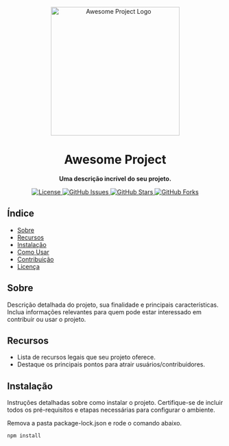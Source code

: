 <p align="center">
  <img src="./logo.png" alt="Awesome Project Logo" width="300">
</p>

<h1 align="center">Awesome Project</h1>

<p align="center">
  <strong>Uma descrição incrível do seu projeto.</strong>
</p>

<p align="center">
  <a href="./LICENSE">
    <img src="https://img.shields.io/badge/license-MIT-blue.svg" alt="License">
  </a>
  <a href="https://github.com/seu-usuario/seu-projeto/issues">
    <img src="https://img.shields.io/github/issues/seu-usuario/seu-projeto.svg" alt="GitHub Issues">
  </a>
  <a href="https://github.com/seu-usuario/seu-projeto/stargazers">
    <img src="https://img.shields.io/github/stars/seu-usuario/seu-projeto.svg" alt="GitHub Stars">
  </a>
  <a href="https://github.com/seu-usuario/seu-projeto/network">
    <img src="https://img.shields.io/github/forks/seu-usuario/seu-projeto.svg" alt="GitHub Forks">
  </a>
</p>

## Índice

- [Sobre](#sobre)
- [Recursos](#recursos)
- [Instalação](#instalação)
- [Como Usar](#como-usar)
- [Contribuição](#contribuição)
- [Licença](#licença)

## Sobre

Descrição detalhada do projeto, sua finalidade e principais características. Inclua informações relevantes para quem pode estar interessado em contribuir ou usar o projeto.

## Recursos

- Lista de recursos legais que seu projeto oferece.
- Destaque os principais pontos para atrair usuários/contribuidores.

## Instalação

Instruções detalhadas sobre como instalar o projeto. Certifique-se de incluir todos os pré-requisitos e etapas necessárias para configurar o ambiente.

Remova a pasta package-lock.json e rode o comando abaixo.

```bash
npm install

